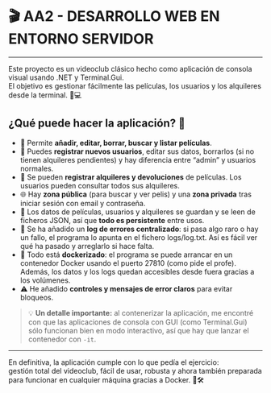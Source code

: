 # 🎬 AA2 - DESARROLLO WEB EN ENTORNO SERVIDOR

__________________________________________

Este proyecto es un videoclub clásico hecho como aplicación de consola visual usando .NET y Terminal.Gui.  
El objetivo es gestionar fácilmente las películas, los usuarios y los alquileres desde la terminal. 🍿💻

## ¿Qué puede hacer la aplicación? 🤔

- 🎥 Permite **añadir, editar, borrar, buscar y listar películas**.
- 👤 Puedes **registrar nuevos usuarios**, editar sus datos, borrarlos (si no tienen alquileres pendientes) y hay diferencia entre “admin” y usuarios normales.
- 📼 Se pueden **registrar alquileres y devoluciones** de películas. Los usuarios pueden consultar todos sus alquileres.
- 🌐 Hay **zona pública** (para buscar y ver pelis) y una **zona privada** tras iniciar sesión con email y contraseña.
- 💾 Los datos de películas, usuarios y alquileres se guardan y se leen de ficheros JSON, así que **todo es persistente** entre usos.
- 🐞 Se ha añadido un **log de errores centralizado**: si pasa algo raro o hay un fallo, el programa lo apunta en el fichero logs/log.txt. Así es fácil ver qué ha pasado y arreglarlo si hace falta.
- 🐳 Todo está **dockerizado**: el programa se puede arrancar en un contenedor Docker usando el puerto 27810 (como pide el profe). Además, los datos y los logs quedan accesibles desde fuera gracias a los volúmenes.
- ⚠️ He añadido **controles y mensajes de error claros** para evitar bloqueos.

> 💡 **Un detalle importante:** al contenerizar la aplicación, me encontré con que las aplicaciones de consola con GUI (como Terminal.Gui) sólo funcionan bien en modo interactivo, así que hay que lanzar el contenedor con `-it`.

---

En definitiva, la aplicación cumple con lo que pedía el ejercicio:  
gestión total del videoclub, fácil de usar, robusta y ahora también preparada para funcionar en cualquier máquina gracias a Docker. 🚀🛠️
